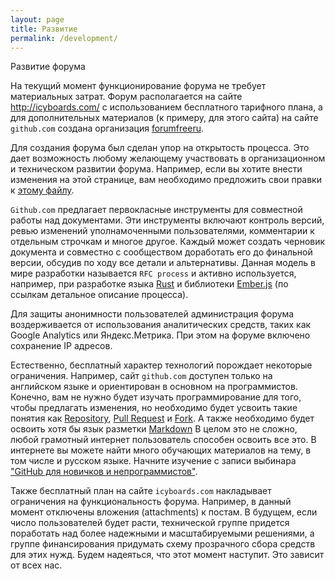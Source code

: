 ```yaml
---
layout: page
title: Развитие
permalink: /development/
---
```

Развитие форума

На текущий момент функционирование форума не требует материальных затрат. Форум располагается на сайте http://icyboards.com/ с использованием бесплатного тарифного плана, а для дополнительных материалов (к примеру, для этого сайта) на сайте `github.com` создана организация [forumfreeru](https://github.com/forumfreeru). 

Для создания форума был сделан упор на открытость процесса. Это дает возможность любому желающему участвовать в организационном и техническом развитии форума. Например, если вы хотите внести изменения на этой странице, вам необходимо предложить свои правки к [этому файлу](https://github.com/forumfreeru/forumfreeru.github.io/blob/master/development.md).

`Github.com` предлагает первокласные инструменты для совместной работы над документами. Эти инструменты включают контроль версий, ревью изменений уполнамоченными пользователями, комментарии к отдельным строчкам и многое другое. Каждый может создать черновик документа и совместно с сообществом доработать его до финальной версии, обсудив по ходу все детали и альтернативы. Данная модель в мире разработки называется `RFC process` и активно используется, например, при разработке языка [Rust](https://github.com/rust-lang/rfcs) и библиотеки [Ember.js](https://github.com/emberjs/rfcs) (по ссылкам детальное описание процесса).  

Для защиты анонимности пользователей администрация форума воздерживается от использования аналитических средств, таких как Google Analytics или Яндекс.Метрика. При этом на форуме включено сохранение IP адресов.

Естественно, бесплатный характер технологий порождает некоторые ограничения. Например, сайт `github.com` доступен только на английском языке и ориентирован в основном на программистов. Конечно, вам не нужно будет изучать программирование для того, чтобы предлагать изменения, но необходимо будет усвоить такие понятия как [Repository](https://help.github.com/articles/create-a-repo/), [Pull Request](https://help.github.com/articles/about-pull-requests/) и [Fork](https://help.github.com/articles/fork-a-repo/#fork-an-example-repository). А также необходимо будет освоить хотя бы язык разметки [Markdown](https://help.github.com/articles/basic-writing-and-formatting-syntax/) В целом это не сложно, любой грамотный интернет пользователь способен освоить все это. В интернете вы можете найти много обучающих материалов на тему, в том числе и русском языке. Начните изучение с записи выбинара ["GitHub для новичков и непрограммистов"](https://youtu.be/1QtkZQ-sr7I).

Также бесплатный план на сайте `icyboards.com` накладывает ограничения на функциональность форума. Например, в данный момент отключены вложения (attachments) к постам. В будущем, если число пользователей будет расти, технической группе придется поработать над более надежными и масштабируемыми решениями, а группе финансирования придумать схему прозрачного сбора средств для этих нужд. Будем надеяться, что этот момент наступит. Это зависит от всех нас. 
